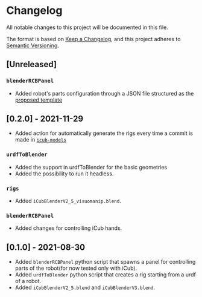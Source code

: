 # Changelog

All notable changes to this project will be documented in this file.

The format is based on [Keep a Changelog](https://keepachangelog.com/en/1.0.0/),
and this project adheres to [Semantic Versioning](https://semver.org/spec/v2.0.0.html).

## [Unreleased]

### `blenderRCBPanel`

- Added robot's parts configuration through a JSON file structured as the [proposed template](https://github.com/robotology/blender-robotics-utils/blob/master/script/conf/parts.json)

## [0.2.0] - 2021-11-29
- Added action for automatically generate the rigs every time a commit
  is made in [`icub-models`](https://github.com/robotology/icub-models)

### `urdfToBlender`

- Added the support in urdfToBlender for the basic geometries
- Added the possibility to run it headless.

### `rigs`

- Added `iCubBlenderV2_5_visuomanip.blend`.

### `blenderRCBPanel`

- Added changes for controlling iCub hands.

## [0.1.0] - 2021-08-30

- Added `blenderRCBPanel` python script that spawns a panel for controlling parts of
  the robot(for now tested only with iCub).
- Added `urdfToBlender` python script that creates a rig starting from a urdf of a robot.
- Added `iCubBlenderV2_5.blend` and `iCubBlenderV3.blend`.
